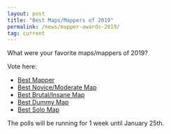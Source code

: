 ```yaml
---
layout: post
title: "Best Maps/Mappers of 2019"
permalink: /news/mapper-awards-2019/
tag: current
---
```


What were your favorite maps/mappers of 2019?

Vote here:

- [Best Mapper](https://forum.ddnet.org/viewtopic.php?f=94&t=6890)
- [Best Novice/Moderate Map](https://forum.ddnet.org/viewtopic.php?f=94&t=6891)
- [Best Brutal/Insane Map](https://forum.ddnet.org/viewtopic.php?f=94&t=6892)
- [Best Dummy Map](https://forum.ddnet.org/viewtopic.php?f=94&t=6893)
- [Best Solo Map](https://forum.ddnet.org/viewtopic.php?f=94&t=6894)

The polls will be running for 1 week until January 25th.
